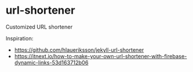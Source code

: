 # url-shortener
Customized URL shortener

Inspiration:

- <https://github.com/hlaueriksson/jekyll-url-shortener>
- <https://itnext.io/how-to-make-your-own-url-shortener-with-firebase-dynamic-links-53d163712b06>
